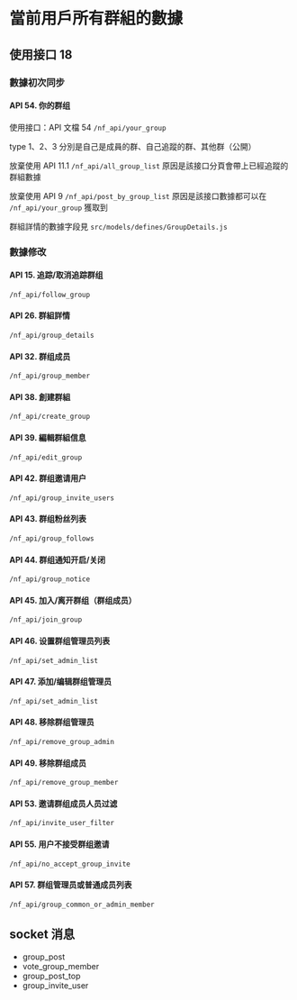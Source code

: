# 當前用戶所有群組的數據

## 使用接口 18

### 數據初次同步

#### API 54. 你的群组

使用接口：API 文檔 54 `/nf_api/your_group`

type 1、2、3 分別是自己是成員的群、自己追蹤的群、其他群（公開）

放棄使用 API 11.1 `/nf_api/all_group_list` 原因是該接口分頁會帶上已經追蹤的群組數據

放棄使用 API 9 `/nf_api/post_by_group_list` 原因是該接口數據都可以在 `/nf_api/your_group` 獲取到

群組詳情的數據字段見 `src/models/defines/GroupDetails.js`

### 數據修改

#### API 15. 追踪/取消追踪群组

`/nf_api/follow_group`

#### API 26. 群組詳情

`/nf_api/group_details`

#### API 32. 群组成员

`/nf_api/group_member`

#### API 38. 創建群組

`/nf_api/create_group`

#### API 39. 編輯群組信息

`/nf_api/edit_group`

#### API 42. 群组邀请用户

`/nf_api/group_invite_users`

#### API 43. 群组粉丝列表

`/nf_api/group_follows`

#### API 44. 群组通知开启/关闭

`/nf_api/group_notice`

#### API 45. 加入/离开群组（群组成员）

`/nf_api/join_group`

#### API 46. 设置群组管理员列表

`/nf_api/set_admin_list`

#### API 47. 添加/编辑群组管理员

`/nf_api/set_admin_list`

#### API 48. 移除群组管理员

`/nf_api/remove_group_admin`

#### API 49. 移除群组成员

`/nf_api/remove_group_member`

#### API 53. 邀请群组成员人员过滤

`/nf_api/invite_user_filter`

#### API 55. 用户不接受群组邀请

`/nf_api/no_accept_group_invite`

#### API 57. 群组管理员或普通成员列表

`/nf_api/group_common_or_admin_member`

## socket 消息

- group_post
- vote_group_member
- group_post_top
- group_invite_user
